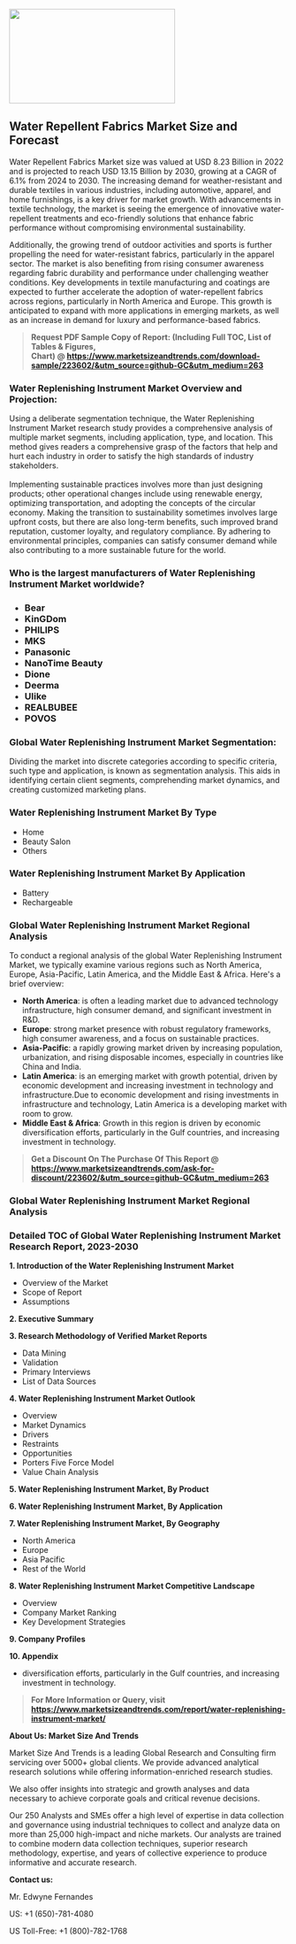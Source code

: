 <p><img class="alignnone size-medium wp-image-20088" src="https://ffe5etoiles.com/wp-content/uploads/2024/12/MST1-300x171.png" alt="" width="300" height="171" /></p><h2>Water Repellent Fabrics Market Size and Forecast</h2><p>Water Repellent Fabrics Market size was valued at USD 8.23 Billion in 2022 and is projected to reach USD 13.15 Billion by 2030, growing at a CAGR of 6.1% from 2024 to 2030. The increasing demand for weather-resistant and durable textiles in various industries, including automotive, apparel, and home furnishings, is a key driver for market growth. With advancements in textile technology, the market is seeing the emergence of innovative water-repellent treatments and eco-friendly solutions that enhance fabric performance without compromising environmental sustainability.</p><p>Additionally, the growing trend of outdoor activities and sports is further propelling the need for water-resistant fabrics, particularly in the apparel sector. The market is also benefiting from rising consumer awareness regarding fabric durability and performance under challenging weather conditions. Key developments in textile manufacturing and coatings are expected to further accelerate the adoption of water-repellent fabrics across regions, particularly in North America and Europe. This growth is anticipated to expand with more applications in emerging markets, as well as an increase in demand for luxury and performance-based fabrics.</p></p><blockquote id="" class=""><strong>Request PDF Sample Copy of Report: (Including Full TOC, List of Tables &amp; Figures, Chart)&nbsp;@&nbsp;<strong><a href="https://www.marketsizeandtrends.com/download-sample/223602/&utm_source=github-GC&utm_medium=263" target="_blank">https://www.marketsizeandtrends.com/download-sample/223602/&utm_source=github-GC&utm_medium=263</a></strong></strong></blockquote><h3 id="" class="">Water Replenishing Instrument Market&nbsp;Overview and Projection:</h3><p id="" class="">Using a deliberate segmentation technique, the Water Replenishing Instrument Market research study provides a comprehensive analysis of multiple market segments, including application, type, and location. This method gives readers a comprehensive grasp of the factors that help and hurt each industry in order to satisfy the high standards of industry stakeholders. <br /> <br />Implementing sustainable practices involves more than just designing products; other operational changes include using renewable energy, optimizing transportation, and adopting the concepts of the circular economy. Making the transition to sustainability sometimes involves large upfront costs, but there are also long-term benefits, such improved brand reputation, customer loyalty, and regulatory compliance. By adhering to environmental principles, companies can satisfy consumer demand while also contributing to a more sustainable future for the world.</p><h3 id="" class="">Who is the largest manufacturers of&nbsp;Water Replenishing Instrument Market worldwide?</h3><h3 class=""><p><ul><li>Bear </li><li> KinGDom </li><li> PHILIPS </li><li> MKS </li><li> Panasonic </li><li> NanoTime Beauty </li><li> Dione </li><li> Deerma </li><li> Ulike </li><li> REALBUBEE </li><li> POVOS</li></ul></p></h3><h3 id="" class="">Global&nbsp;Water Replenishing Instrument Market Segmentation:</h3><p id="" class="">Dividing the market into discrete categories according to specific criteria, such type and application, is known as segmentation analysis. This aids in identifying certain client segments, comprehending market dynamics, and creating customized marketing plans.</p><h3 id="" class="">Water Replenishing Instrument Market&nbsp;By Type</h3><p><p><ul><li>Home</li><li> Beauty Salon</li><li> Others</p></li></ul></p></p><h3 id="" class="">Water Replenishing Instrument Market&nbsp;By Application</h3><p class=""><p><ul><li>Battery</li><li> Rechargeable</li></ul></p></p><h3 id="" class="">Global Water Replenishing Instrument Market Regional Analysis</h3><p id="" class="">To conduct a regional analysis of the global Water Replenishing Instrument Market, we typically examine various regions such as North America, Europe, Asia-Pacific, Latin America, and the Middle East &amp; Africa. Here's a brief overview:</p><ul><li><strong>North America</strong>: is often a leading market due to advanced technology infrastructure, high consumer demand, and significant investment in R&amp;D.</li><li><strong>Europe</strong>: strong market presence with robust regulatory frameworks, high consumer awareness, and a focus on sustainable practices.</li><li><strong>Asia-Pacific</strong>: a rapidly growing market driven by increasing population, urbanization, and rising disposable incomes, especially in countries like China and India.</li><li><strong>Latin America</strong>: is an emerging market with growth potential, driven by economic development and increasing investment in technology and infrastructure.Due to economic development and rising investments in infrastructure and technology, Latin America is a developing market with room to grow.</li><li><strong>Middle East &amp; Africa</strong>: Growth in this region is driven by economic diversification efforts, particularly in the Gulf countries, and increasing investment in technology.</li></ul><blockquote id="" class=""><strong>Get a Discount On The Purchase Of This Report @ <strong><a href="https://www.marketsizeandtrends.com/ask-for-discount/223602/&utm_source=github-GC&utm_medium=263" target="_blank">https://www.marketsizeandtrends.com/ask-for-discount/223602/&utm_source=github-GC&utm_medium=263</a></strong></strong></blockquote><h3 id="" class="">Global Water Replenishing Instrument Market Regional Analysis</h3><h3 id="" class="">Detailed TOC of Global Water Replenishing Instrument Market Research Report, 2023-2030</h3><p id="" class=""><strong>1. Introduction of the Water Replenishing Instrument Market</strong></p><ul><li>Overview of the Market</li><li>Scope of Report</li><li>Assumptions</li></ul><p id="" class=""><strong>2. Executive Summary</strong></p><p id="" class=""><strong>3. Research Methodology of Verified Market Reports</strong></p><ul><li>Data Mining</li><li>Validation</li><li>Primary Interviews</li><li>List of Data Sources</li></ul><p id="" class=""><strong>4. Water Replenishing Instrument Market Outlook</strong></p><ul><li>Overview</li><li>Market Dynamics</li><li>Drivers</li><li>Restraints</li><li>Opportunities</li><li>Porters Five Force Model</li><li>Value Chain Analysis</li></ul><p id="" class=""><strong>5. Water Replenishing Instrument Market, By Product</strong></p><p id="" class=""><strong>6. Water Replenishing Instrument Market, By Application</strong></p><p id="" class=""><strong>7. Water Replenishing Instrument Market, By Geography</strong></p><ul><li>North America</li><li>Europe</li><li>Asia Pacific</li><li>Rest of the World</li></ul><p id="" class=""><strong>8. Water Replenishing Instrument Market Competitive Landscape</strong></p><ul><li>Overview</li><li>Company Market Ranking</li><li>Key Development Strategies</li></ul><p id="" class=""><strong>9. Company Profiles</strong></p><p id="" class=""><strong>10. Appendix</strong></p><ul><li>diversification efforts, particularly in the Gulf countries, and increasing investment in technology.</li></ul><blockquote id="" class=""><strong>For More Information or Query, visit <strong><strong><a href="https://www.marketsizeandtrends.com/report/water-replenishing-instrument-market/" target="_blank">https://www.marketsizeandtrends.com/report/water-replenishing-instrument-market/</a></strong></strong></strong></blockquote><p id="" class=""><strong>About Us: Market Size And Trends</strong></p><p id="" class="">Market Size And Trends is a leading Global Research and Consulting firm servicing over 5000+ global clients. We provide advanced analytical research solutions while offering information-enriched research studies.</p><p id="" class="">We also offer insights into strategic and growth analyses and data necessary to achieve corporate goals and critical revenue decisions.</p><p id="" class="">Our 250 Analysts and SMEs offer a high level of expertise in data collection and governance using industrial techniques to collect and analyze data on more than 25,000 high-impact and niche markets. Our analysts are trained to combine modern data collection techniques, superior research methodology, expertise, and years of collective experience to produce informative and accurate research.</p><p id="" class=""><strong>Contact us:</strong></p><p id="" class="">Mr. Edwyne Fernandes</p><p id="" class="">US: +1 (650)-781-4080</p><p id="" class="">US Toll-Free: +1 (800)-782-1768</p>
